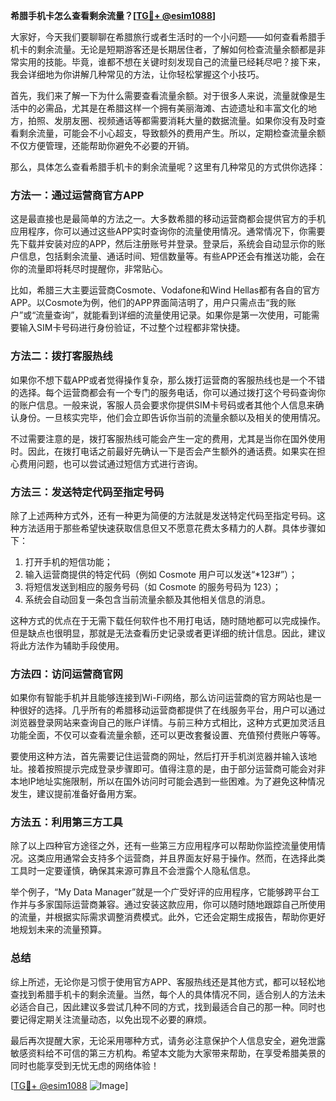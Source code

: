 **希腊手机卡怎么查看剩余流量？[[TG💪+ @esim1088](https://t.me/s/esim1088)]**

大家好，今天我们要聊聊在希腊旅行或者生活时的一个小问题——如何查看希腊手机卡的剩余流量。无论是短期游客还是长期居住者，了解如何检查流量余额都是非常实用的技能。毕竟，谁都不想在关键时刻发现自己的流量已经耗尽吧？接下来，我会详细地为你讲解几种常见的方法，让你轻松掌握这个小技巧。

首先，我们来了解一下为什么需要查看流量余额。对于很多人来说，流量就像是生活中的必需品，尤其是在希腊这样一个拥有美丽海滩、古迹遗址和丰富文化的地方，拍照、发朋友圈、视频通话等都需要消耗大量的数据流量。如果你没有及时查看剩余流量，可能会不小心超支，导致额外的费用产生。所以，定期检查流量余额不仅方便管理，还能帮助你避免不必要的开销。

那么，具体怎么查看希腊手机卡的剩余流量呢？这里有几种常见的方式供你选择：

### 方法一：通过运营商官方APP

这是最直接也是最简单的方法之一。大多数希腊的移动运营商都会提供官方的手机应用程序，你可以通过这些APP实时查询你的流量使用情况。通常情况下，你需要先下载并安装对应的APP，然后注册账号并登录。登录后，系统会自动显示你的账户信息，包括剩余流量、通话时间、短信数量等。有些APP还会有推送功能，会在你的流量即将耗尽时提醒你，非常贴心。

比如，希腊三大主要运营商Cosmote、Vodafone和Wind Hellas都有各自的官方APP。以Cosmote为例，他们的APP界面简洁明了，用户只需点击“我的账户”或“流量查询”，就能看到详细的流量使用记录。如果你是第一次使用，可能需要输入SIM卡号码进行身份验证，不过整个过程都非常快捷。

### 方法二：拨打客服热线

如果你不想下载APP或者觉得操作复杂，那么拨打运营商的客服热线也是一个不错的选择。每个运营商都会有一个专门的服务电话，你可以通过拨打这个号码查询你的账户信息。一般来说，客服人员会要求你提供SIM卡号码或者其他个人信息来确认身份。一旦核实完毕，他们会立即告诉你当前的流量余额以及相关的使用情况。

不过需要注意的是，拨打客服热线可能会产生一定的费用，尤其是当你在国外使用时。因此，在拨打电话之前最好先确认一下是否会产生额外的通话费。如果实在担心费用问题，也可以尝试通过短信方式进行咨询。

### 方法三：发送特定代码至指定号码

除了上述两种方式外，还有一种更为简便的方法就是发送特定代码至指定号码。这种方法适用于那些希望快速获取信息但又不愿意花费太多精力的人群。具体步骤如下：

1. 打开手机的短信功能；
2. 输入运营商提供的特定代码（例如 Cosmote 用户可以发送“*123#”）；
3. 将短信发送到相应的服务号码（如 Cosmote 的服务号码为 123）；
4. 系统会自动回复一条包含当前流量余额及其他相关信息的消息。

这种方式的优点在于无需下载任何软件也不用打电话，随时随地都可以完成操作。但是缺点也很明显，那就是无法查看历史记录或者更详细的统计信息。因此，建议将此方法作为辅助手段使用。

### 方法四：访问运营商官网

如果你有智能手机并且能够连接到Wi-Fi网络，那么访问运营商的官方网站也是一种很好的选择。几乎所有的希腊移动运营商都提供了在线服务平台，用户可以通过浏览器登录网站来查询自己的账户详情。与前三种方式相比，这种方式更加灵活且功能全面，不仅可以查看流量余额，还可以更改套餐设置、充值预付费账户等等。

要使用这种方法，首先需要记住运营商的网址，然后打开手机浏览器并输入该地址。接着按照提示完成登录步骤即可。值得注意的是，由于部分运营商可能会对非本地IP地址实施限制，所以在国外访问时可能会遇到一些困难。为了避免这种情况发生，建议提前准备好备用方案。

### 方法五：利用第三方工具

除了以上四种官方途径之外，还有一些第三方应用程序可以帮助你监控流量使用情况。这类应用通常会支持多个运营商，并且界面友好易于操作。然而，在选择此类工具时一定要谨慎，确保其来源可靠且不会泄露个人隐私信息。

举个例子，“My Data Manager”就是一个广受好评的应用程序，它能够跨平台工作并与多家国际运营商兼容。通过安装这款应用，你可以随时随地跟踪自己所使用的流量，并根据实际需求调整消费模式。此外，它还会定期生成报告，帮助你更好地规划未来的流量预算。

### 总结

综上所述，无论你是习惯于使用官方APP、客服热线还是其他方式，都可以轻松地查找到希腊手机卡的剩余流量。当然，每个人的具体情况不同，适合别人的方法未必适合自己，因此建议多尝试几种不同的方式，找到最适合自己的那一种。同时也要记得定期关注流量动态，以免出现不必要的麻烦。

最后再次提醒大家，无论采用哪种方式，请务必注意保护个人信息安全，避免泄露敏感资料给不可信的第三方机构。希望本文能为大家带来帮助，在享受希腊美景的同时也能享受到无忧无虑的网络体验！

[[TG💪+ @esim1088](https://t.me/s/esim1088) ![Image](https://i.postimg.cc/4NQfJmqS/Snipaste-2025-05-13-00-14-12.png)]